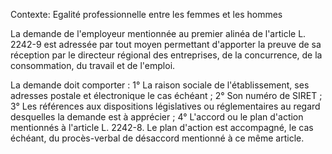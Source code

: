 Contexte: Egalité professionnelle entre les femmes et les hommes

La demande de l'employeur mentionnée au premier alinéa de l'article L. 2242-9 est adressée par tout moyen permettant d'apporter la preuve de sa réception par le directeur régional des entreprises, de la concurrence, de la consommation, du travail et de l'emploi.

La demande doit comporter : 1° La raison sociale de l'établissement, ses adresses postale et électronique le cas échéant ; 2° Son numéro de SIRET ; 3° Les références aux dispositions législatives ou réglementaires au regard desquelles la demande est à apprécier ; 4° L'accord ou le plan d'action mentionnés à l'article L. 2242-8. Le plan d'action est accompagné, le cas échéant, du procès-verbal de désaccord mentionné à ce même article.
